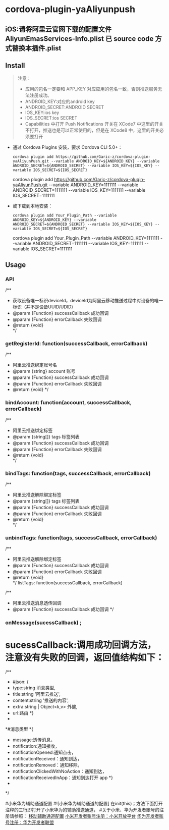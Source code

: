 # cordova-plugin-yaAliyunpush

## iOS:请将阿里云官网下载的配置文件AliyunEmasServices-Info.plist  已 source code 方式替换本插件.plist

## Install

> 注意：
> - 应用的包名一定要和 APP_KEY 对应应用的包名一致，否则推送服务无法注册成功。
> - ANDROID_KEY:对应的android key
> - ANDROID_SECRET:ANDROID SECRET
> - IOS_KEY:ios key
> - IOS_SECRET:ios SECRET
> - Capabilities 中打开 Push Notifications 开关在 XCode7 中这里的开关不打开，推送也是可以正常使用的，但是在 XCode8 中，这里的开关必须要打开

- 通过 Cordova Plugins 安装，要求 Cordova CLI 5.0+：

  ```shell
  cordova plugin add https://github.com/Garic-z/cordova-plugin-yaAliyunPush.git --variable ANDROID_KEY=${ANDROID_KEY} --variable ANDROID_SECRET=${ANDROID_SECRET} --variable IOS_KEY=${IOS_KEY} --variable IOS_SECRET=${IOS_SECRET}
  ```
  cordova plugin add https://github.com/Garic-z/cordova-plugin-yaAliyunPush.git --variable ANDROID_KEY=1111111 --variable ANDROID_SECRET=1111111 --variable IOS_KEY=1111111 --variable IOS_SECRET=1111111
  
- 或下载到本地安装：

  ```shell
  cordova plugin add Your_Plugin_Path --variable ANDROID_KEY=${ANDROID_KEY} --variable ANDROID_SECRET=${ANDROID_SECRET} --variable IOS_KEY=${IOS_KEY} --variable IOS_SECRET=${IOS_SECRET}
  ```
  cordova plugin add Your_Plugin_Path --variable ANDROID_KEY=1111111 --variable ANDROID_SECRET=1111111 --variable IOS_KEY=1111111 --variable IOS_SECRET=1111111


## Usage

### API
/**
* 获取设备唯一标识deviceId，deviceId为阿里云移动推送过程中对设备的唯一标识（并不是设备UUID/UDID）
* @param  {Function} successCallback 成功回调
* @param  {Function} errorCallback   失败回调
* @return {void}  
*/

###  getRegisterId: function(successCallback, errorCallback)

/**
  * 阿里云推送绑定账号名
  * @param  {string} account         账号
  * @param  {Function} successCallback 成功回调
  * @param  {Function} errorCallback   失败回调
  * @return {void} 
  */

###  bindAccount: function(account, successCallback, errorCallback) 

/**
  * 阿里云推送绑定标签
  * @param  {string[]} tags            标签列表
  * @param  {Function} successCallback 成功回调
  * @param  {Function} errorCallback   失败回调
  * @return {void}  
  */

###  bindTags: function(tags, successCallback, errorCallback) 

/**
  * 阿里云推送解除绑定标签
  * @param  {string[]} tags            标签列表
  * @param  {Function} successCallback 成功回调
  * @param  {Function} errorCallback   失败回调
  * @return {void}               
  */

###  unbindTags: function(tags, successCallback, errorCallback)

/**
  * 阿里云推送解除绑定标签
  * @param  {Function} successCallback 成功回调
  * @param  {Function} errorCallback   失败回调
  * @return {void}           
  */
listTags: function(successCallback, errorCallback) 


/**
  * 阿里云推送消息透传回调
  * @param  {Function} successCallback 成功回调
  */

###  onMessage(sucessCallback) ;

# sucessCallback:调用成功回调方法，注意没有失败的回调，返回值结构如下：

/**
  * #json: {
  *  type:string 消息类型,
  *  title:string '阿里云推送',
  *  content:string '推送的内容',
  *  extra:string | Object<k,v> 外健,
  *  url:路由
  *}
  *
  *#消息类型
  *{
  *  message:透传消息，
  *  notification:通知接收，
  *  notificationOpened:通知点击，
  *  notificationReceived：通知到达，
  *  notificationRemoved：通知移除，
  *  notificationClickedWithNoAction：通知到达，
  *  notificationReceivedInApp：通知到达打开 app
  *}
  *
  */

  #小米华为辅助通道配置
  #![小米华为辅助通道的配置] 在init(this)；方法下面打开注释的三行即打开了小米华为的辅助推送通道，
  #关于小米、华为开发者账号的注册请参照：
  [移动辅助通道配置](https://help.aliyun.com/document_detail/30067.html?spm=5176.doc30064.6.621.uWVKlw)
  [小米开发者账号注册：小米开放平台](https://dev.mi.com/console/)
  [华为开发者账号注册：华为开发者联盟](https://developer.huawei.com/consumer/cn/?spm=5176.doc30067.2.14.rPh7O7)

  
